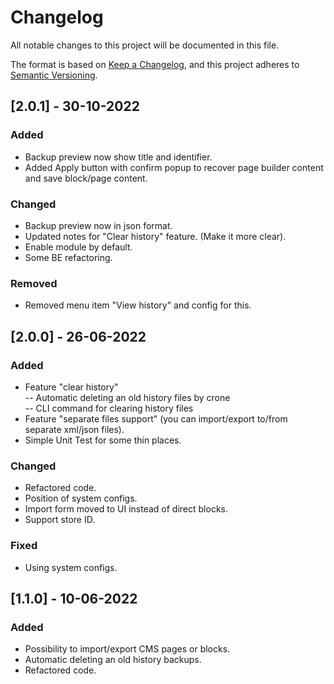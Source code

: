 # Changelog
All notable changes to this project will be documented in this file.

The format is based on [Keep a Changelog](https://keepachangelog.com/en/1.0.0/),
and this project adheres to [Semantic Versioning](https://semver.org/spec/v2.0.0.html).

## [2.0.1] - 30-10-2022
### Added
- Backup preview now show title and identifier.
- Added Apply button with confirm popup to recover page builder content and save block/page content.
### Changed
- Backup preview now in json format.
- Updated notes for "Clear history" feature. (Make it more clear).
- Enable module by default.
- Some BE refactoring.
### Removed
- Removed menu item "View history" and config for this.

## [2.0.0] - 26-06-2022
### Added
- Feature "clear history"  
  -- Automatic deleting an old history files by crone  
  -- CLI command for clearing history files
- Feature "separate files support" (you can import/export to/from separate xml/json files).
- Simple Unit Test for some thin places.

### Changed
- Refactored code.
- Position of system configs.
- Import form moved to UI instead of direct blocks.
- Support store ID.

### Fixed
- Using system configs.

## [1.1.0] - 10-06-2022
### Added
- Possibility to import/export CMS pages or blocks.
- Automatic deleting an old history backups.
- Refactored code.

